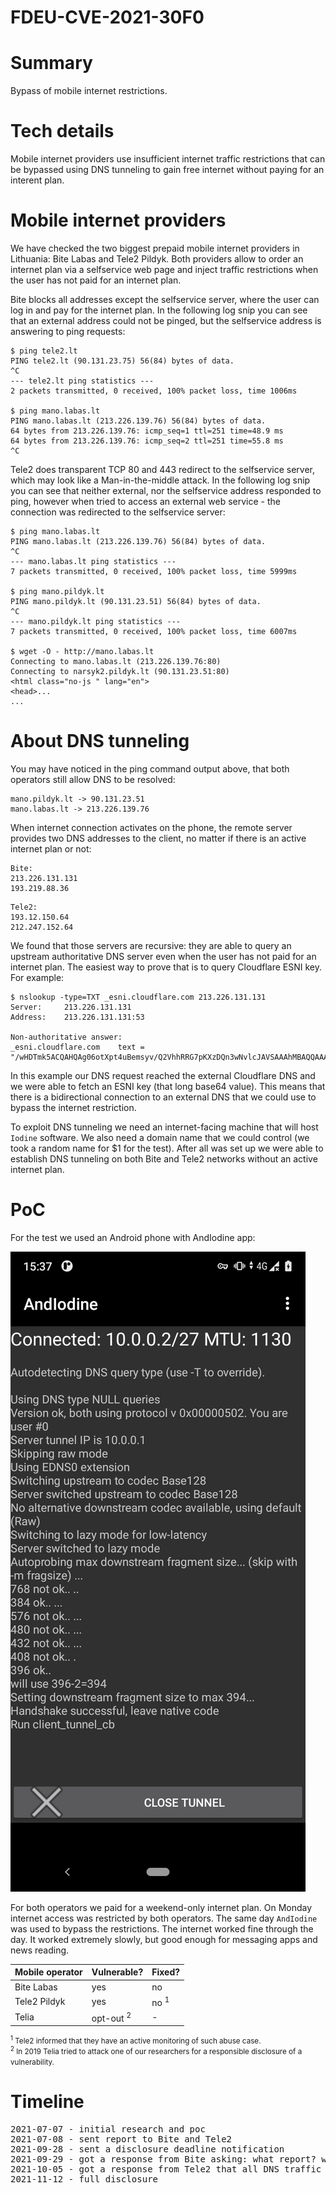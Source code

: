 # FDEU-CVE-2021-30F0

# Summary

Bypass of mobile internet restrictions.


# Tech details

Mobile internet providers use insufficient internet traffic restrictions that can be
bypassed using DNS tunneling to gain free internet without paying for an interent plan.


# Mobile internet providers

We have checked the two biggest prepaid mobile internet providers in Lithuania: Bite Labas and Tele2 Pildyk.
Both providers allow to order an internet plan via a selfservice web page and inject traffic restrictions
when the user has not paid for an internet plan.

Bite blocks all addresses except the selfservice server, where the user can log in and pay for the internet plan.
In the following log snip you can see that an external address could not be pinged,
but the selfservice address is answering to ping requests:

```
$ ping tele2.lt
PING tele2.lt (90.131.23.75) 56(84) bytes of data.
^C
--- tele2.lt ping statistics ---
2 packets transmitted, 0 received, 100% packet loss, time 1006ms

$ ping mano.labas.lt
PING mano.labas.lt (213.226.139.76) 56(84) bytes of data.
64 bytes from 213.226.139.76: icmp_seq=1 ttl=251 time=48.9 ms
64 bytes from 213.226.139.76: icmp_seq=2 ttl=251 time=55.8 ms
^C
```

Tele2 does transparent TCP 80 and 443 redirect to the selfservice server, which may look like a Man-in-the-middle attack.
In the following log snip you can see that neither external, nor the selfservice address responded to ping,
however when tried to access an external web service - the connection was redirected to the selfservice server:

```
$ ping mano.labas.lt
PING mano.labas.lt (213.226.139.76) 56(84) bytes of data.
^C
--- mano.labas.lt ping statistics ---
7 packets transmitted, 0 received, 100% packet loss, time 5999ms

$ ping mano.pildyk.lt
PING mano.pildyk.lt (90.131.23.51) 56(84) bytes of data.
^C
--- mano.pildyk.lt ping statistics ---
7 packets transmitted, 0 received, 100% packet loss, time 6007ms

$ wget -O - http://mano.labas.lt
Connecting to mano.labas.lt (213.226.139.76:80)
Connecting to narsyk2.pildyk.lt (90.131.23.51:80)
<html class="no-js " lang="en">
<head>...
...
```


# About DNS tunneling

You may have noticed in the ping command output above, that both operators still allow DNS to be resolved:

```
mano.pildyk.lt -> 90.131.23.51
mano.labas.lt -> 213.226.139.76
```

When internet connection activates on the phone, the remote server provides two DNS addresses to the client,
no matter if there is an active internet plan or not:

```
Bite:
213.226.131.131
193.219.88.36
```
```
Tele2:
193.12.150.64
212.247.152.64
```

We found that those servers are recursive: they are able to query an upstream authoritative DNS server even
when the user has not paid for an internet plan. The easiest way to prove that is to query Cloudflare ESNI key.
For example:

```
$ nslookup -type=TXT _esni.cloudflare.com 213.226.131.131
Server:		213.226.131.131
Address:	213.226.131.131:53

Non-authoritative answer:
_esni.cloudflare.com	text = "/wHDTmk5ACQAHQAg06otXpt4uBemsyv/Q2VhhRRG7pKXzDQn3wNvlcJAVSAAAhMBAQQAAAAAYMxgkAAAAABg1EmQAAA="
```

In this example our DNS request reached the external Cloudflare DNS and we were able to fetch an ESNI key
(that long base64 value). This means that there is a bidirectional connection to an external DNS that we
could use to bypass the internet restriction.

To exploit DNS tunneling we need an internet-facing machine that will host `Iodine` software. We also need a
domain name that we could control (we took a random name for $1 for the test). After all was set up we were
able to establish DNS tunneling on both Bite and Tele2 networks without an active internet plan.


# PoC

For the test we used an Android phone with AndIodine app:

![AndIodine](FDEU-CVE-2021-30F0-andiodine.png)

For both operators we paid for a weekend-only internet plan. On Monday internet access was restricted by both operators.
The same day `AndIodine` was used to bypass the restrictions. The internet worked fine through the day.
It worked extremely slowly, but good enough for messaging apps and news reading.


| Mobile operator | Vulnerable? | Fixed? |
|-----------------|-------------|--------|
| Bite Labas      |    yes      |   no   |
| Tele2 Pildyk    |    yes      |   no <sup>1</sup>  |
| Telia           |  opt-out <sup>2</sup>   |   -    |

<small><sup>1</sup> Tele2 informed that they have an active monitoring of such abuse case.<br>
<sup>2</sup> In 2019 Telia tried to attack one of our researchers for a responsible disclosure of a vulnerability.</small>


# Timeline

<pre>
2021-07-07 - initial research and poc
2021-07-08 - sent report to Bite and Tele2
2021-09-28 - sent a disclosure deadline notification
2021-09-29 - got a response from Bite asking: what report? which disclosure?
2021-10-05 - got a response from Tele2 that all DNS traffic was being monitored to prevent any abuse
2021-11-12 - full disclosure

</pre>
